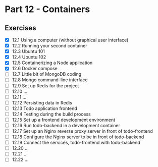# Part 12 - Containers

## Exercises

- [x] 12.1 Using a computer (without graphical user interface)
- [x] 12.2 Running your second container
- [x] 12.3 Ubuntu 101
- [x] 12.4 Ubuntu 102
- [x] 12.5 Containerizing a Node application
- [x] 12.6 Docker compose
- [ ] 12.7 Little bit of MongoDB coding
- [ ] 12.8 Mongo command-line interface
- [ ] 12.9 Set up Redis for the project
- [ ] 12.10 ...
- [ ] 12.11 ...
- [ ] 12.12 Persisting data in Redis
- [ ] 12.13 Todo application frontend
- [ ] 12.14 Testing during the build process
- [ ] 12.15 Set up a frontend development environment
- [ ] 12.16 Run todo-backend in a development container
- [ ] 12.17 Set up an Nginx reverse proxy server in front of todo-frontend
- [ ] 12.18 Configure the Nginx server to be in front of todo-backend
- [ ] 12.19 Connect the services, todo-frontend with todo-backend
- [ ] 12.20 ...
- [ ] 12.21 ...
- [ ] 12.22 ...
